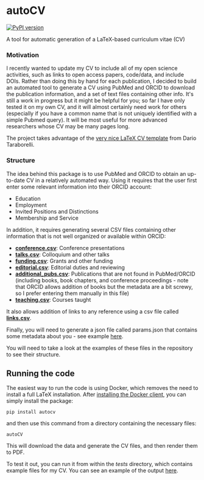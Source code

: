 # autoCV

[![PyPI version](https://badge.fury.io/py/autocv.svg)](https://badge.fury.io/py/autocv)

A tool for automatic generation of a LaTeX-based curriculum vitae (CV)

### Motivation

I recently wanted to update my CV to include all of my open science activities, such as links to open access papers, code/data, and include DOIs.  Rather than doing this by hand for each publication, I decided to build an automated tool to generate a CV using PubMed and ORCID to download the publication information, and a set of text files containing other info.  It's still a work in progress but it might be helpful for you; so far I have only tested it on my own CV, and it will almost certainly need work for others (especially if you have a common name that is not uniquely identified with a simple Pubmed query). It will be most useful for more advanced researchers whose CV may be many pages long.  

The project takes advantage of the [very nice LaTeX CV template](http://nitens.org/taraborelli/cvtex) from Dario Taraborelli.

### Structure

The idea behind this package is to use PubMed and ORCID to obtain an up-to-date CV in a relatively automated way.
Using it requires that the user first enter some relevant information into their ORCID account:

* Education
* Employment
* Invited Positions and Distinctions
* Membership and Service

In addition, it requires generating several CSV files containing other information that is not well organized or available within ORCID:

* **[conference.csv](conference.csv)**: Conference presentations
* **[talks.csv](talks.csv)**: Colloquium and other talks
* **[funding.csv](funding.csv)**: Grants and other funding
* **[editorial.csv](editorial.csv)**: Editorial duties and reviewing
* **[additional_pubs.csv](additional_pubs.csv)**: Publications that are not found in PubMed/ORCID (including books, book chapters, and conference proceedings - note that ORCID allows addition of books but the metadata are a bit screwy, so I prefer entering them manually in this file)
* **[teaching.csv](teaching.csv)**: Courses taught

It also allows addition of links to any reference using a csv file called **[links.csv](links.csv)**.

Finally, you will need to generate a json file called params.json that contains some metadata about you - see example [here](params.json).

You will need to take a look at the examples of these files in the repository to see their structure.

## Running the code

The easiest way to run the code is using Docker, which removes the need to install a full LaTeX installation.  After [installing the Docker client](https://docs.docker.com/get-docker/), you can simply install the package:

```pip install autocv```

and then use this command from a directory containing the necessary files:

```autoCV```

This will download the data and generate the CV files, and then render them to PDF.

To test it out, you can run it from within the *tests* directory, which contains example files for my CV.  You can see an example of the output [here](tests/autocv_template.pdf).
